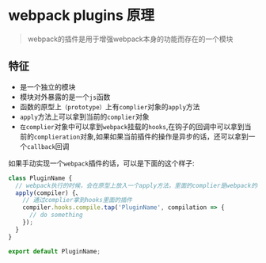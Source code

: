# webpack plugins 原理
> webpack的插件是用于增强webpack本身的功能而存在的一个模块

## 特征

- 是一个独立的模块
- 模块对外暴露的是一个`js`函数
- 函数的原型上`（prototype）`上有`complier`对象的`apply`方法
- `apply`方法上可以拿到当前的`complier`对象
- `在complier`对象中可以拿到`webpack`挂载的`hooks`,在钩子的回调中可以拿到当前的`complieration`对象,如果如果当前插件的操作是异步的话，还可以拿到一个`callback`回调


如果手动实现一个`webpack`插件的话，可以是下面的这个样子:
```ts
class PluginName {
  // webpack执行的时候，会在原型上放入一个apply方法，里面的complier是webpack的compiler对象
  apply(compiler) {、
    // 通过complier拿到hooks里面的插件
    compiler.hooks.compile.tap('PluginName', compilation => {
      // do something
    });
  }
}

export default PluginName;
```


